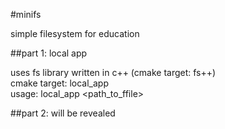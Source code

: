 #minifs

simple filesystem for education

##part 1: local app

uses fs library written in c++ (cmake target: fs++)  
cmake target: local_app  
usage: local_app <path_to_ffile>

##part 2: will be revealed